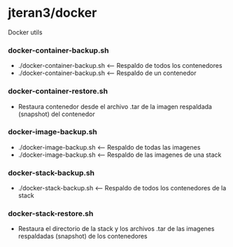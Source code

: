 # jteran3/docker

Docker utils

### docker-container-backup.sh

* ./docker-container-backup.sh <empty> <-- Respaldo de todos los contenedores
* ./docker-container-backup.sh <container-name> <-- Respaldo de un contenedor

### docker-container-restore.sh

* Restaura contenedor desde el archivo .tar de la imagen respaldada (snapshot) del contenedor

### docker-image-backup.sh

* ./docker-image-backup.sh <empty> <-- Respaldo de todas las imagenes
* ./docker-image-backup.sh <stack-name> <-- Respaldo de las imagenes de una stack

### docker-stack-backup.sh

* ./docker-stack-backup.sh <stack-name> <-- Respaldo de todos los contenedores de la stack

### docker-stack-restore.sh

* Restaura el directorio de la stack y los archivos .tar de las imagenes respaldadas (snapshot) de los contenedores
